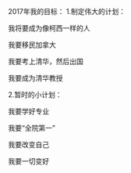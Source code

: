 2017年我的目标：
1.制定伟大的计划：

我将要成为像柯西一样的人

我要移民加拿大

我要考上清华，然后出国

我要成为清华教授

2.暂时的小计划：

我要学好专业

我要“全院第一”

我要改变自己

我要一切变好